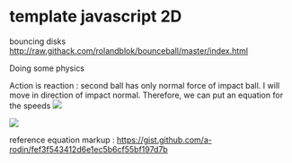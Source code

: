 # template javascript 2D
bouncing disks
http://raw.githack.com/rolandblok/bounceball/master/index.html
 
Doing some physics 


Action is reaction : second ball has only normal force of impact ball. I will move in direction of impact normal. Therefore, we can put an equation for the speeds
<img src="https://render.githubusercontent.com/render/math?math=\frac{u_2^y}{u_2^x}  = \frac{\Delta y }{\Delta x} = tan(\alpha)">

<img src="https://render.githubusercontent.com/render/math?math=e^{i \pi} = -1">



reference equation markup : https://gist.github.com/a-rodin/fef3f543412d6e1ec5b6cf55bf197d7b